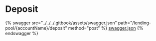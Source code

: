 # Deposit

{% swagger src="../../../.gitbook/assets/swagger.json" path="/lending-pool/{accountName}/deposit" method="post" %}
[swagger.json](../../../.gitbook/assets/swagger.json)
{% endswagger %}
